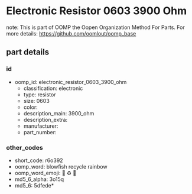 # Electronic Resistor 0603 3900 Ohm  

note: This is part of OOMP the Oopen Organization Method For Parts. For more details: https://github.com/oomlout/oomp_base

##  part details





### id
* oomp_id: electronic_resistor_0603_3900_ohm
  * classification: electronic
  * type: resistor
  * size: 0603
  * color: 
  * description_main: 3900_ohm
  * description_extra: 
  * manufacturer: 
  * part_number: 

### other_codes
* short_code: r6o392
* oomp_word: blowfish recycle rainbow
* oomp_word_emoji: :blowfish: :recycle: :rainbow:
* md5_6_alpha: 3o15q
* md5_6: 5dfede* 